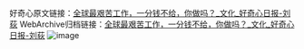 好奇心原文链接：[全球最艰苦工作，一分钱不给，你做吗？_文化_好奇心日报-刘荻](https://www.qdaily.com/articles/292.html)
WebArchive归档链接：[全球最艰苦工作，一分钱不给，你做吗？_文化_好奇心日报-刘荻](http://web.archive.org/web/20170725185040/http://www.qdaily.com/articles/292.html)
![image](http://ww3.sinaimg.cn/large/007d5XDply1g3v49gdn8fj30u02tl4qp)
